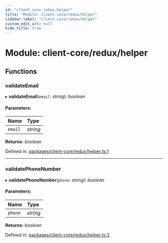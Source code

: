 ```yaml
---
id: "client_core_redux_helper"
title: "Module: client-core/redux/helper"
sidebar_label: "client-core/redux/helper"
custom_edit_url: null
hide_title: true
---
```


# Module: client-core/redux/helper

## Functions

### validateEmail

▸ **validateEmail**(`email`: *string*): *boolean*

#### Parameters:

Name | Type |
:------ | :------ |
`email` | *string* |

**Returns:** *boolean*

Defined in: [packages/client-core/redux/helper.ts:1](https://github.com/xr3ngine/xr3ngine/blob/5c3dcaef1/packages/client-core/redux/helper.ts#L1)

___

### validatePhoneNumber

▸ **validatePhoneNumber**(`phone`: *string*): *boolean*

#### Parameters:

Name | Type |
:------ | :------ |
`phone` | *string* |

**Returns:** *boolean*

Defined in: [packages/client-core/redux/helper.ts:3](https://github.com/xr3ngine/xr3ngine/blob/5c3dcaef1/packages/client-core/redux/helper.ts#L3)
